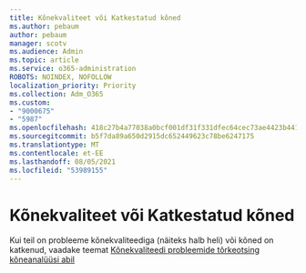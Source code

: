 ```yaml
---
title: Kõnekvaliteet või Katkestatud kõned
ms.author: pebaum
author: pebaum
manager: scotv
ms.audience: Admin
ms.topic: article
ms.service: o365-administration
ROBOTS: NOINDEX, NOFOLLOW
localization_priority: Priority
ms.collection: Adm_O365
ms.custom:
- "9000675"
- "5987"
ms.openlocfilehash: 418c27b4a77038a0bcf001df31f331dfec64cec73ae4423b441c849b63e0bc48
ms.sourcegitcommit: b5f7da89a650d2915dc652449623c78be6247175
ms.translationtype: MT
ms.contentlocale: et-EE
ms.lasthandoff: 08/05/2021
ms.locfileid: "53989155"
---
```

# <a name="call-quality-or-dropped-calls"></a>Kõnekvaliteet või Katkestatud kõned

Kui teil on probleeme kõnekvaliteediga (näiteks halb heli) või kõned on katkenud, vaadake teemat [Kõnekvaliteedi probleemide tõrkeotsing kõneanalüüsi abil](https://docs.microsoft.com/microsoftteams/use-call-analytics-to-troubleshoot-poor-call-quality#troubleshoot-call-quality-problems-using-call-analytics)